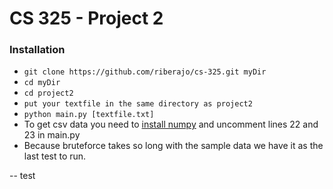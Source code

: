 # CS 325 - Project 2

### Installation

-   `git clone https://github.com/riberajo/cs-325.git myDir`
-   `cd myDir`
-   `cd project2`
-   `put your textfile in the same directory as project2`
-   `python main.py [textfile.txt]`
-   To get csv data you need to [install numpy](http://docs.scipy.org/doc/numpy-1.10.1/user/install.html) and uncomment lines 22 and 23 in main.py
-   Because bruteforce takes so long with the sample data we have it as the last test to run.

-- test
